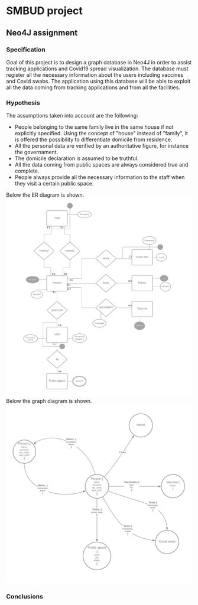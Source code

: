 # SMBUD project

## Neo4J assignment
### Specification
Goal of this project is to design a graph database in Neo4J in order to assist tracking applications and Covid19 spread visualization.
The database must register all the necessary information about the users including vaccines and Covid swabs. The application using this database will be able to exploit all the data coming from tracking applications and from all the facilities.

### Hypothesis
The assumptions taken into account are the following:
- People belonging to the same family live in the same house if not explicitly specified. Using the concept of "house" instead of "family", it is offered the possibility to differentiate domicile from residence.
- All the personal data are verified by an authoritative figure, for instance the governament.
- The domicile declaration is assumed to be truthful.
- All the data coming from public spaces are always considered true and complete.
- People always provide all the necessary information to the staff when they visit a certain public space.

Below the ER diagram is shown. ![ER diagram](https://github.com/VladMarianCimpeanu/SMBUD-project/blob/main/er.png)
Below the graph diagram is shown. ![graph diagram](https://github.com/VladMarianCimpeanu/SMBUD-project/blob/main/Graph_diagram.png)
### Conclusions
